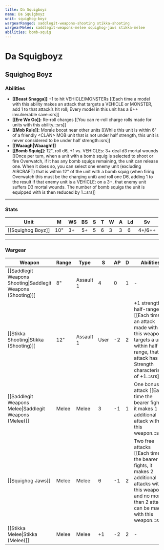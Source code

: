 ```yaml
---
title: Da Squigboyz
name: Da Squigboyz
unit: squighog-boyz
wargearRanged: saddlegit-weapons-shooting stikka-shooting
wargearMelee: saddlegit-weapons-melee squighog-jaws stikka-melee
abilities: bomb-squig
---
```


# Da Squigboyz
## Squighog Boyz
### Abilities
- **[[Beast Snagga]]** +1 to hit VEHICLE/MONSTERs [[Each time a model with this ability makes an attack that targets a VEHICLE or MONSTER, add 1 to that attack’s hit roll; Every model in this unit has a 6++ invulnerable save::srs]]
- **[[Ere We Go]]:** Re-roll charges [[You can re-roll charge rolls made for units with this ability.::srs]]
- **[[Mob Rule]]:** Morale boost near other units [[While this unit is within 6" of a friendly \<CLAN> MOB unit that is not under half strength, this unit is never considered to be under half strength::srs]]
- **[[Waaagh\|Waaagh!]]**
- **[[Bomb Squig]]:** 12", roll d6, +1 vs. VEHICLEs: 3+ deal d3 mortal wounds [[Once per turn, when a unit with a bomb squig is selected to shoot or fire Overwatch, if it has any bomb squigs remaining, the unit can release one. When it does so, you can select one enemy unit (excluding AIRCRAFT) that is within 12" of the unit with a bomb squig (when firing Overwatch this must be the charging unit) and roll one D6, adding 1 to the result if that enemy unit is a VEHICLE: on a 3+, that enemy unit suffers D3 mortal wounds. The number of bomb squigs the unit is equipped with is then reduced by 1.::srs]]

---

### Stats

| Unit             | M   | WS  | BS  | S   | T   | W   | A   | Ld  | Sv     |
| ---------------- | --- | --- | --- | --- | --- | --- | --- | --- | ------ |
| [[Squighog Boyz]] | 10" | 3+  | 5+  | 5   | 6   | 3   | 3   | 6   | 4+/6++ |

---

### Wargear

| Weapon | Range | Type | S   | AP  | D   | Abilities |
| ------ | ----- | ---- | --- | --- | --- | --------- |
| [[Saddlegit Weapons Shooting\|Saddlegit Weapons (Shooting)]] | 8"    | Assault 1 | 4   | 0   | 1   | -         | 
| [[Stikka Shooting\|Stikka (Shooting)]] | 12"   | Assault 1 | User | -2  | 2   | +1 strength at half-range [[Each time an attack made with this weapon targets a unit within half range, that attack has a Strength characteristic of +1.::srs]] |
| [[Saddlegit Weapons Melee\|Saddlegit Weapons (Melee)]] | Melee | Melee | 3   | -1  | 1   | One bonus attack [[Each time the bearer fights, it makes 1 additional attack with this weapon.::srs]] | 
| [[Squighog Jaws]] | Melee | Melee | 6   | -1  | 2   | Two free attacks [[Each time the bearer fights, it makes 2 additional attacks with this weapon and no more than 2 attacks can be made with this weapon.::srs]] | 
| [[Stikka Melee\|Stikka (Melee)]] | Melee | Melee | +1  | -2  | 2   | -         |
